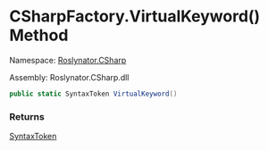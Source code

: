 # CSharpFactory\.VirtualKeyword\(\) Method

Namespace: [Roslynator.CSharp](../../README.md)

Assembly: Roslynator\.CSharp\.dll

```csharp
public static SyntaxToken VirtualKeyword()
```

### Returns

[SyntaxToken](https://docs.microsoft.com/en-us/dotnet/api/microsoft.codeanalysis.syntaxtoken)

